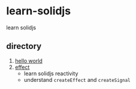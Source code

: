 # learn-solidjs
learn solidjs


## directory

1. [hello world](https://github.com/cuixiaorui/learn-solidjs/tree/main/helloWorld)
2. [effect](https://github.com/cuixiaorui/learn-solidjs/tree/main/effect)
   - learn solidjs reactivity 
   - understand `createEffect` and `createSignal`
